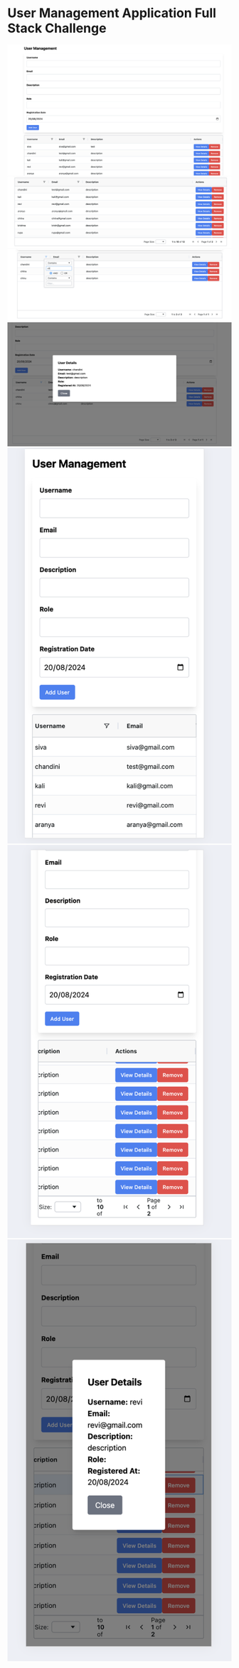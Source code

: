 # User Management Application Full Stack Challenge


<img src="./media/Screenshot 2024-08-21 at 2.04.00 AM.png" alt="Alt text"/> 

<img src="./media/Screenshot 2024-08-21 at 2.04.21 AM.png" alt="Alt text"/> 

<img src="./media/Screenshot 2024-08-21 at 2.04.56 AM.png" alt="Alt text"/> 

<img src="./media/Screenshot 2024-08-21 at 2.05.17 AM.png" alt="Alt text"/> 

<img src="./media/Screenshot 2024-08-21 at 2.06.00 AM.png" alt="Alt text"/> 

<img src="./media/Screenshot 2024-08-21 at 2.06.22 AM.png" alt="Alt text"/> 

<img src="./media/Screenshot 2024-08-21 at 2.06.37 AM.png" alt="Alt text"/> 